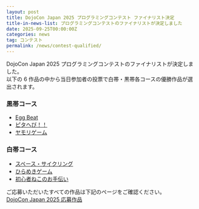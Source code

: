 ```yaml
---
layout: post
title: DojoCon Japan 2025 プログラミングコンテスト ファイナリスト決定
title-in-news-list: プログラミングコンテストのファイナリストが決定しました
date: 2025-09-25T00:00:00Z
categories: news
tag: コンテスト
permalink: /news/contest-qualified/
---
```


DojoCon Japan 2025 プログラミングコンテストのファイナリストが決定しました。<br>
以下の 6 作品の中から当日参加者の投票で白帯・黒帯各コースの優勝作品が選出されます。

### 黒帯コース

- <a href='https://protopedia.net/prototype/7466' target='_blank'>Egg Beat</a>
- <a href='https://protopedia.net/prototype/7430' target='_blank'>ピタへび！！</a>
- <a href='https://protopedia.net/prototype/7404' target='_blank'>ヤモリゲーム</a>

### 白帯コース

- <a href='https://protopedia.net/prototype/7434' target='_blank'>スペース・サイクリング</a>
- <a href='https://protopedia.net/prototype/7110' target='_blank'>ひらめきゲーム</a>
- <a href='https://protopedia.net/prototype/7425' target='_blank'>初心者ねこのお手伝い</a>

<p class='mt-6'>
  ご応募いただいたすべての作品は下記のページをご確認ください。<br>
  <a href='https://protopedia.net/event/dojocon2025' target='_blank'>DojoCon Japan 2025 応募作品</a>
</p>
